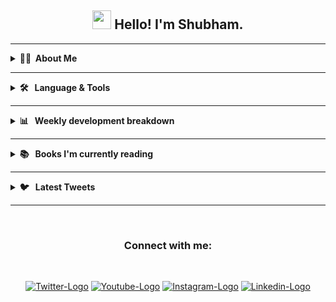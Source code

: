 <!-- Greeting Message | START  -->

<h2 align="center"> <img width="30px" src="https://imshubbh.com/Github/waving-hand.gif" /> Hello! I'm Shubham. </h2>

<!-- Greeting Message | END  -->

---

<!-- About ME | START  -->

<details>
  <summary><b>👨‍💻&nbsp; About Me </b></summary>

  <br>

- 🌱 &nbsp; I’m currently learning **Js and React**
- 💬 &nbsp; Ask me about **Js, React and Python**
- 📫 &nbsp; How to reach me: [@imshubbh](https://twitter.com/imshubbh) on Twitter
- ⚡ &nbsp; Fun fact: Big Fan of the :zap: emoji

</details>

<!-- About ME | END  -->

---

<!-- Language And Tools | START  -->

<details>
  <summary><b>🛠️ &nbsp; Language & Tools  </b></summary>
  <br/>

<div align="center">

[![Html](https://img.shields.io/badge/HTML5-E34F26?style=for-the-badge&logo=html5&logoColor=white)][website]
[![CSS](https://img.shields.io/badge/CSS3-1572B6?style=for-the-badge&logo=css3&logoColor=white)][website]
[![JavaScript](https://img.shields.io/badge/JavaScript-F7DF1E?style=for-the-badge&logo=javascript&logoColor=black)][website]
[![Python](https://img.shields.io/badge/Python-3776AB?style=for-the-badge&logo=python&logoColor=white)][website]
[![Json](https://img.shields.io/badge/json-5E5C5C?style=for-the-badge&logo=json&logoColor=white)][website]

[![React](https://img.shields.io/badge/React-20232A?style=for-the-badge&logo=react&logoColor=61DAFB)][website]
[![Django](https://img.shields.io/badge/Django-092E20?style=for-the-badge&logo=django&logoColor=green)][website]
[![Bootstrap](https://img.shields.io/badge/Bootstrap-563D7C?style=for-the-badge&logo=bootstrap&logoColor=white)][website]

[![VS](https://img.shields.io/badge/Visual_Studio_Code-0078D4?style=for-the-badge&logo=visual%20studio%20code&logoColor=white)][website]

</div>

</details>
<!-- Language And Tools | END   -->

---

<!-- Weekly Breakdown | START  -->

<details>
  <summary><b>📊 &nbsp; Weekly development breakdown </b></summary>
  <br/>

<!--START_SECTION:waka-->
```text
Markdown   3 hrs 7 mins    ███████████████████████▒░   93.66 % 
YAML       11 mins         █▒░░░░░░░░░░░░░░░░░░░░░░░   05.55 % 
JSON       1 min           ▒░░░░░░░░░░░░░░░░░░░░░░░░   00.77 % 
```
<!--END_SECTION:waka-->

</details>

<!-- Weekly Breakdown | END  -->

---

<!-- Current Reading | START  -->

<details>
  <summary><b>📚 &nbsp; Books I'm currently reading </b></summary>
  <br/>

<!-- GOODREADS-LIST:START -->
- [The Subtle Art of Not Giving a F*ck: A Counterintuitive Approach to Living a Good Life](https://www.goodreads.com/review/show/4065874445?utm_medium=api&utm_source=rss) by Mark Manson (⭐️3.92)
<!-- GOODREADS-LIST:END -->

<h3 align="center">📚 &nbsp; Last 5 Books I've Read 🤓 </h3>

<!-- GOODREADS-READ-LIST:START -->
- [Till The Last Breath](https://www.goodreads.com/review/show/4126477529?utm_medium=api&utm_source=rss) by Durjoy Datta (⭐⭐⭐⭐⭐)
- [Shoe Dog: A Memoir by the Creator of Nike](https://www.goodreads.com/review/show/4065877771?utm_medium=api&utm_source=rss) by Phil Knight (⭐⭐⭐⭐⭐)
- [Let&apos;s Talk Money](https://www.goodreads.com/review/show/4065877163?utm_medium=api&utm_source=rss) by Monika Halan (⭐⭐⭐⭐)
- [Atomic Habits: An Easy & Proven Way to Build Good Habits & Break Bad Ones](https://www.goodreads.com/review/show/4123079141?utm_medium=api&utm_source=rss) by James Clear (unrated)
<!-- GOODREADS-READ-LIST:END -->

</details>

<!-- Current Reading | END  -->

---

<!-- Latest Tweets | START  -->

<details>

<summary><b> 🐦 &nbsp; Latest Tweets</b></summary>
<br>

<p align="center"><a href="https://twitter.com/imshubbh"><img src="https://github-readme-twitter.gazf.vercel.app/api?id=imshubbh&show_reply=off&amp;layout=wide" alt="github-readme-twitter"></a></p>
</div>

</details>

<!-- Latest Tweets | END   -->

---

<!-- Social Profile | START  -->

<br>
<h3 align="center">Connect with me:</h3>
<br>
<div align="center">

[![Twitter-Logo](https://img.shields.io/badge/Twitter-1DA1F2?style=for-the-badge&logo=twitter&logoColor=white)][twitter]
[![Youtube-Logo](https://img.shields.io/badge/YouTube-FF0000?style=for-the-badge&logo=youtube&logoColor=white)][youtube]
[![Instagram-Logo](https://img.shields.io/badge/Instagram-E4405F?style=for-the-badge&logo=instagram&logoColor=white)][instagram]
[![Linkedin-Logo](https://img.shields.io/badge/LinkedIn-0077B5?style=for-the-badge&logo=linkedin&logoColor=white)][linkedin]

<!-- Social Profile | END -->

<!-- Social MEDIA  -->

[website]: https://imshubbh.com
[facebook]: https://facebook.com/imshubbh
[youtube]: https://youtube.com/c/imshubbh
[twitter]: https://twitter.com/imshubbh
[instagram]: https://instagram.com/imshubbh
[github]: https://github.com/imshubbh
[linkedin]: https://linkedin.com/in/imshubbh/
